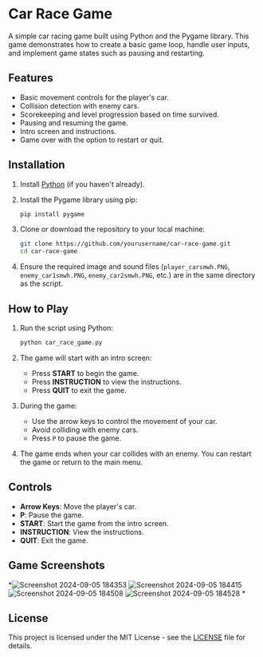 # Car Race Game

A simple car racing game built using Python and the Pygame library. This game demonstrates how to create a basic game loop, handle user inputs, and implement game states such as pausing and restarting.

## Features
- Basic movement controls for the player's car.
- Collision detection with enemy cars.
- Scorekeeping and level progression based on time survived.
- Pausing and resuming the game.
- Intro screen and instructions.
- Game over with the option to restart or quit.

## Installation

1. Install [Python](https://www.python.org/) (if you haven't already).
2. Install the Pygame library using pip:

    ```bash
    pip install pygame
    ```

3. Clone or download the repository to your local machine:

    ```bash
    git clone https://github.com/yourusername/car-race-game.git
    cd car-race-game
    ```

4. Ensure the required image and sound files (`player_carsmwh.PNG`, `enemy_car1smwh.PNG`, `enemy_car2smwh.PNG`, etc.) are in the same directory as the script.

## How to Play

1. Run the script using Python:

    ```bash
    python car_race_game.py
    ```

2. The game will start with an intro screen:
   - Press **START** to begin the game.
   - Press **INSTRUCTION** to view the instructions.
   - Press **QUIT** to exit the game.

3. During the game:
   - Use the arrow keys to control the movement of your car.
   - Avoid colliding with enemy cars.
   - Press `P` to pause the game.

4. The game ends when your car collides with an enemy. You can restart the game or return to the main menu.

## Controls
- **Arrow Keys**: Move the player's car.
- **P**: Pause the game.
- **START**: Start the game from the intro screen.
- **INSTRUCTION**: View the instructions.
- **QUIT**: Exit the game.

## Game Screenshots

*![Screenshot 2024-09-05 184353](https://github.com/user-attachments/assets/232f13d9-cdb4-4986-b942-37f7cec1e2fb)
![Screenshot 2024-09-05 184415](https://github.com/user-attachments/assets/75aa48cc-0b86-4999-b0fc-e45d411125cb)
![Screenshot 2024-09-05 184508](https://github.com/user-attachments/assets/bc72cccf-7200-4dee-af9e-dede72910cb7)
![Screenshot 2024-09-05 184528](https://github.com/user-attachments/assets/84293729-c849-4411-b0f5-a8e63778277a)
*

## License

This project is licensed under the MIT License - see the [LICENSE](LICENSE) file for details.





